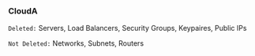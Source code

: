 

### CloudA
`Deleted:` Servers, Load Balancers, Security Groups, Keypaires, Public IPs

`Not Deleted:` Networks, Subnets, Routers

